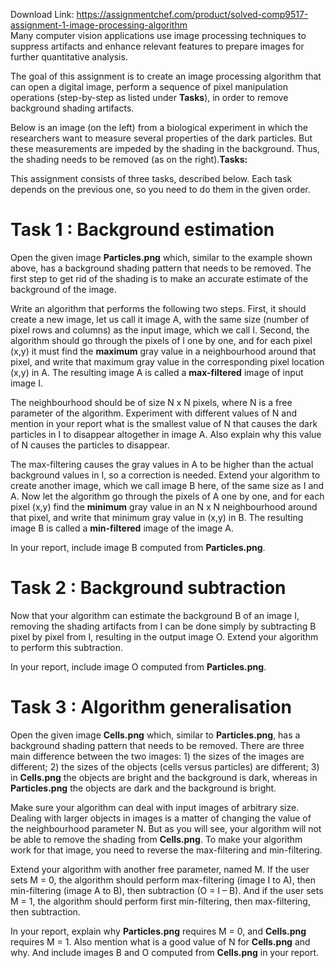 Download Link: https://assignmentchef.com/product/solved-comp9517-assignment-1-image-processing-algorithm
<br>
Many computer vision applications use image processing techniques to suppress artifacts and enhance relevant features to prepare images for further quantitative analysis.

The goal of this assignment is to create an image processing algorithm that can open a digital image, perform a sequence of pixel manipulation operations (step-by-step as listed under <strong>Tasks</strong>), in order to remove background shading artifacts.

Below is an image (on the left) from a biological experiment in which the researchers want to measure several properties of the dark particles. But these measurements are impeded by the shading in the background. Thus, the shading needs to be removed (as on the right).<strong>Tasks: </strong>

This assignment consists of three tasks, described below. Each task depends on the previous one, so you need to do them in the given order.




<h1>Task 1 : Background estimation</h1>

Open the given image <strong>Particles.png</strong> which, similar to the example shown above, has a background shading pattern that needs to be removed. The first step to get rid of the shading is to make an accurate estimate of the background of the image.

Write an algorithm that performs the following two steps. First, it should create a new image, let us call it image A, with the same size (number of pixel rows and columns) as the input image, which we call I. Second, the algorithm should go through the pixels of I one by one, and for each pixel (x,y) it must find the <strong>maximum</strong> gray value in a neighbourhood around that pixel, and write that maximum gray value in the corresponding pixel location (x,y) in A. The resulting image A is called a <strong>max-filtered</strong> image of input image I.

The neighbourhood should be of size N x N pixels, where N is a free parameter of the algorithm. Experiment with different values of N and mention in your report what is the smallest value of N that causes the dark particles in I to disappear altogether in image A. Also explain why this value of N causes the particles to disappear.

The max-filtering causes the gray values in A to be higher than the actual background values in I, so a correction is needed. Extend your algorithm to create another image, which we call image B here, of the same size as I and A. Now let the algorithm go through the pixels of A one by one, and for each pixel (x,y) find the <strong>minimum</strong> gray value in an N x N neighbourhood around that pixel, and write that minimum gray value in (x,y) in B. The resulting image B is called a <strong>min-filtered</strong> image of the image A.

In your report, include image B computed from <strong>Particles.png</strong>.

<h1>Task 2 : Background subtraction</h1>

Now that your algorithm can estimate the background B of an image I, removing the shading artifacts from I can be done simply by subtracting B pixel by pixel from I, resulting in the output image O. Extend your algorithm to perform this subtraction.

In your report, include image O computed from <strong>Particles.png</strong>.

<h1>Task 3 : Algorithm generalisation</h1>

Open the given image <strong>Cells.png</strong> which, similar to <strong>Particles.png</strong>, has a background shading pattern that needs to be removed. There are three main difference between the two images: 1) the sizes of the images are different; 2) the sizes of the objects (cells versus particles) are different; 3) in <strong>Cells.png</strong> the objects are bright and the background is dark, whereas in <strong>Particles.png</strong> the objects are dark and the background is bright.

Make sure your algorithm can deal with input images of arbitrary size. Dealing with larger objects in images is a matter of changing the value of the neighbourhood parameter N. But as you will see, your algorithm will not be able to remove the shading from <strong>Cells.png</strong>. To make your algorithm work for that image, you need to reverse the max-filtering and min-filtering.

Extend your algorithm with another free parameter, named M. If the user sets M = 0, the algorithm should perform max-filtering (image I to A), then min-filtering (image A to B), then subtraction (O = I – B). And if the user sets M = 1, the algorithm should perform first min-filtering, then max-filtering, then subtraction.

In your report, explain why <strong>Particles.png</strong> requires M = 0, and <strong>Cells.png</strong> requires M = 1. Also mention what is a good value of N for <strong>Cells.png</strong> and why. And include images B and O computed from <strong>Cells.png</strong> in your report.


